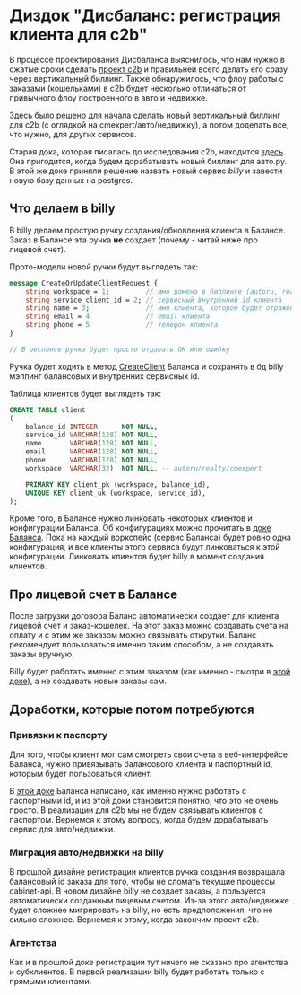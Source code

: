 # Диздок "Дисбаланс: регистрация клиента для c2b"

В процессе проектирования Дисбаланса выяснилось, что нам нужно в сжатые сроки
сделать [проект c2b](https://wiki.yandex-team.ru/users/olgalyubimova/tickets/newservice-2113/) и правильней всего делать
его сразу через вертикальный биллинг. Также обнаружилось, что флоу работы с заказами (кошельками) в c2b будет несколько
отличаться от привычного флоу построенного в авто и недвижке.

Здесь было решено для начала сделать новый вертикальный биллинг для c2b (с оглядкой на cmexpert/авто/недвижку), а потом
доделать все, что нужно, для других сервисов.

Старая дока, которая писалась до исследования с2b, находится [здесь](disbalance_registration.md). Она пригодится, когда
будем дорабатывать новый биллинг для авто.ру. В этой же доке приняли решение назвать новый сервис _billy_ и завести
новую базу данных на postgres.

## Что делаем в billy

В billy делаем простую ручку создания/обновления клиента в Балансе. Заказ в Балансе эта ручка **не** создает (почему -
читай ниже про лицевой счет).

Прото-модели новой ручки будут выглядеть так:

```protobuf
message CreateOrUpdateClientRequest {
    string workspace = 1;         // имя домена в биллинге (autoru, realty, realty_commercial, cm_expert)
    string service_client_id = 2; // сервисный внутренний id клиента
    string name = 3;              // имя клиента, которое будет отражено в Балансе
    string email = 4              // email клиента
    string phone = 5              // телефон клиента
}

// В респонсе ручка будет просто отдавать OK или ошибку
```

Ручка будет ходить в метод [CreateClient](https://wiki.yandex-team.ru/balance/xmlrpc#balance.createclient) Баланса и
сохранять в бд billy мэппинг балансовых и внутренних сервисных id.

Таблица клиентов будет выглядеть так:

```sql
CREATE TABLE client
(
    balance_id INTEGER      NOT NULL,
    service_id VARCHAR(128) NOT NULL,
    name       VARCHAR(128) NOT NULL,
    email      VARCHAR(128) NOT NULL,
    phone      VARCHAR(128) NOT NULL,
    workspace  VARCHAR(32)  NOT NULL, -- autoru/realty/cmexpert

    PRIMARY KEY client_pk (workspace, balance_id),
    UNIQUE KEY client_uk (workspace, service_id),
);
```

Кроме того, в Балансе нужно линковать некоторых клиентов и конфигурации Баланса. Об конфигурациях можно прочитать
в [доке Баланса](https://wiki.yandex-team.ru/balance/xmlrpc/#partnerskieintegracii). Пока на каждый воркспейс (сервис
Баланса) будет ровно одна конфигурация, и все клиенты этого сервиса будут линковаться к этой конфигурации. Линковать
клиентов будет billy в момент создания клиентов.

## Про лицевой счет в Балансе

После загрузки договора Баланс автоматически создает для клиента лицевой счет и заказ-кошелек. На этот заказ можно
создавать счета на оплату и с этим же заказом можно связывать открутки. Баланс рекомендует пользоваться именно таким
способом, а не создавать заказы вручную.

Billy будет работать именно с этим заказом (как именно - смотри в [этой доке](disbalance_income.md)), а не создавать
новые заказы сам.

## Доработки, которые потом потребуются

### Привязки к паспорту

Для того, чтобы клиент мог сам смотреть свои счета в веб-интерфейсе Баланса, нужно привязывать балансового клиента и
паспортный id, которым будет пользоваться клиент.

В [этой доке](https://wiki.yandex-team.ru/balance/tutorial/#flouvzaimodejjstvijab2b) Баланса написано, как именно нужно
работать с паспортными id, и из этой доки становится понятно, что это не очень просто. В реализации для c2b мы не будем
связывать клиентов с паспортом. Вернемся к этому вопросу, когда будем дорабатывать сервис для авто/недвижки.

### Миграция авто/недвижки на billy

В прошлой дизайне регистрации клиентов ручка создания возвращала балансовый id заказа для того, чтобы не сломать текущие
процессы cabinet-api. В новом дизайне billy не создает заказы, а пользуется автоматически созданным лицевым счетом.
Из-за этого авто/недвижке будет сложнее мигрировать на billy, но есть предположения, что не сильно сложнее. Вернемся к
этому, когда закончим проект c2b.

### Агентства

Как и в прошлой доке регистрации тут ничего не сказано про агентства и субклиентов. В первой реализации billy будет
работать только с прямыми клиентами.
